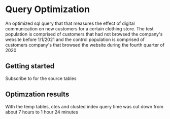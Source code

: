 # Query Optimization
An optimized sql query that that measures the effect of digital communication on new customers for a certain clothing store. The test population is comprised of customers that had not browsed the company's website before 1/1/2021  and the control population is comprised of customers company's that browsed the website during the fourth quarter of 2020
## Getting started 
Subscribe to  for the source tables
## Optimzation results
With the temp tables, ctes  and clusted index query time was cut down from about 7 hours to 1 hour 24 minutes
